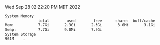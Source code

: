 Wed Sep 28 02:22:20 PM MDT 2022
```bash
System Memory
               total        used        free      shared  buff/cache   available
Mem:           7.7Gi       2.3Gi       2.3Gi       3.0Mi       3.1Gi       4.9Gi
Swap:          7.7Gi       9.0Mi       7.6Gi
System Storage
961M	.
```
```bash
